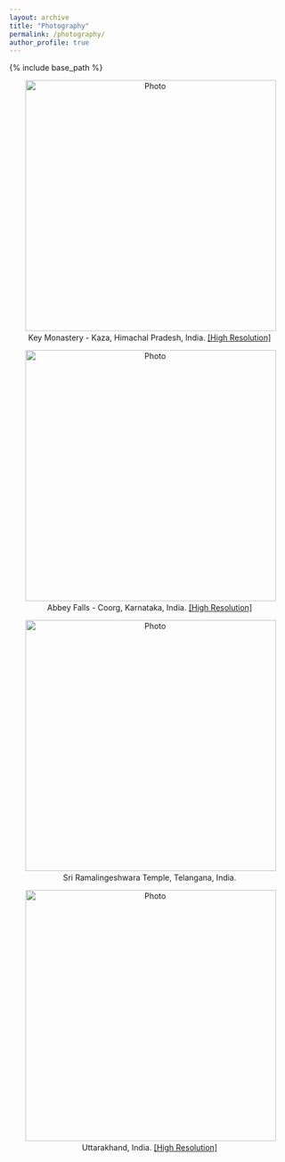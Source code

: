 ```yaml
---
layout: archive
title: "Photography"
permalink: /photography/
author_profile: true
---
```


{% include base_path %}

<p align="center">
  <img src="https://adityakuppa26.github.io/images/keymonastery-min.jpeg?raw=true" alt="Photo" style="width: 450px;"/> 
 <br/>
 Key Monastery - Kaza, Himachal Pradesh, India. <a href="https://adityakuppa26.github.io/images/keymonastery.jpeg">[High Resolution]</a>
 </p>

<p align="center">
  <img src="https://adityakuppa26.github.io/images/coorg-min.JPG?raw=true" alt="Photo" style="width: 450px;"/> 
 <br/>
 Abbey Falls - Coorg, Karnataka, India. <a href="https://adityakuppa26.github.io/images/coorg.JPG">[High Resolution]</a>
</p>

<p align="center">
  <img src="https://adityakuppa26.github.io/images/kandi.png?raw=true" alt="Photo" style="width: 450px;"/> 
 <br/>
 Sri Ramalingeshwara Temple, Telangana, India.
</p>

<p align="center">
  <img src="https://adityakuppa26.github.io/images/uttarakhand-min.JPG?raw=true" alt="Photo" style="width: 450px;"/> 
 <br/>
 Uttarakhand, India. <a href="https://adityakuppa26.github.io/images/uttarakhand.JPG">[High Resolution]</a>
</p>
